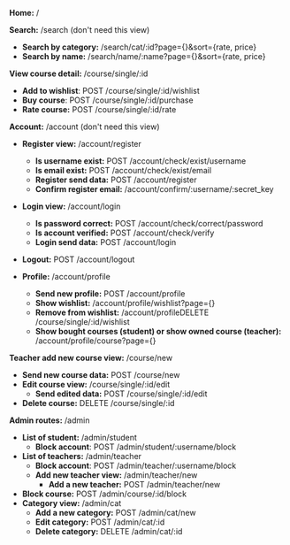**Home:** /

**Search:** /search (don't need this view)
* **Search by category:** /search/cat/:id?page={}&sort={rate, price}
* **Search by name:** /search/name/:name?page={}&sort={rate, price}

**View course detail:** /course/single/:id
* **Add to wishlist**: POST /course/single/:id/wishlist
* **Buy course**: POST /course/single/:id/purchase
* **Rate course:** POST /course/single/:id/rate

**Account:** /account (don't need this view)
* **Register view:** /account/register
  * **Is username exist:** POST /account/check/exist/username
  * **Is email exist:** POST /account/check/exist/email
  * **Register send data:** POST /account/register
  * **Confirm register email:** /account/confirm/:username/:secret_key
* **Login view:** /account/login
  * **Is password correct:** POST /account/check/correct/password
  * **Is account verified:** POST /account/check/verify
  * **Login send data:** POST /account/login
* **Logout:** POST /account/logout 

* **Profile:** /account/profile
  * **Send new profile:** POST /account/profile
  * **Show wishlist:** /account/profile/wishlist?page={}
  * **Remove from wishlist:** /account/profileDELETE /course/single/:id/wishlist
  * **Show bought courses (student) or show owned course (teacher):** /account/profile/course?page={}

**Teacher add new course view:** /course/new
* **Send new course data:** POST /course/new
* **Edit course view:** /course/single/:id/edit
  * **Send edited data:** POST /course/single/:id/edit
* **Delete course:** DELETE /course/single/:id

**Admin routes:** /admin
* **List of student:** /admin/student
  * **Block account**: POST /admin/student/:username/block
* **List of teachers:** /admin/teacher
  * **Block account**: POST /admin/teacher/:username/block
  * **Add new teacher view:** /admin/teacher/new
    * **Add a new teacher:** POST /admin/teacher/new
* **Block course:** POST /admin/course/:id/block
* **Category view:** /admin/cat
  * **Add a new category:** POST /admin/cat/new
  * **Edit category:** POST /admin/cat/:id
  * **Delete category:** DELETE /admin/cat/:id